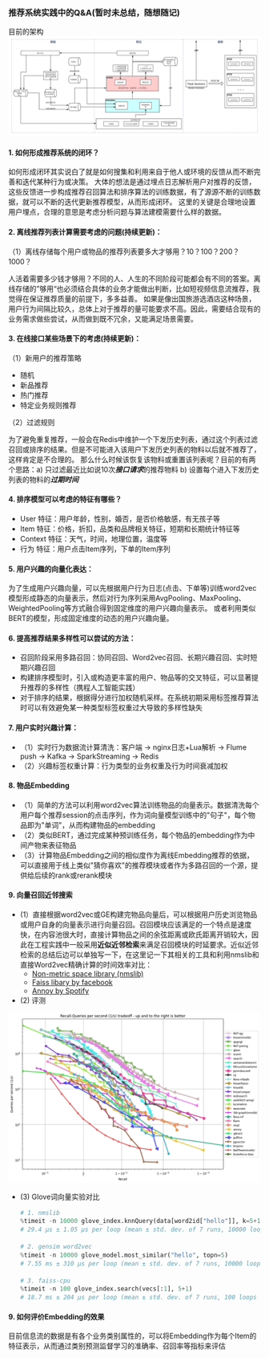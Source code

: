 ### 推荐系统实践中的Q&A(暂时未总结，随想随记)
目前的架构
<img src=./assets/architect.png>
#### 1. 如何形成推荐系统的闭环？
如何形成闭环其实说白了就是如何搜集和利用来自于他人或环境的反馈从而不断完善和迭代某种行为或决策。
大体的想法是通过埋点日志解析用户对推荐的反馈，这些反馈进一步构成推荐召回算法和排序算法的训练数据，有了源源不断的训练数据，就可以不断的迭代更新推荐模型，从而形成闭环。
这里的关键是合理地设置用户埋点，合理的意思是考虑分析问题与算法建模需要什么样的数据。

#### 2. 离线推荐列表计算需要考虑的问题(持续更新)：
 （1）离线存储每个用户或物品的推荐列表要多大才够用？10？100？200？1000？
 
 人活着需要多少钱才够用？不同的人、人生的不同阶段可能都会有不同的答案。离线存储的”够用“也必须结合具体的业务才能做出判断，比如短视频信息流推荐，我觉得在保证推荐质量的前提下，多多益善。
 如果是像出国旅游选酒店这种场景，用户行为间隔比较久，总体上对于推荐的量可能要求不高。因此，需要结合现有的业务需求做些尝试，从而做到既不冗余，又能满足场景需要。
 
#### 3. 在线接口某些场景下的考虑(持续更新)：
 （1）新用户的推荐策略
  - 随机
  - 新品推荐
  - 热门推荐
  - 特定业务规则推荐
 
 （2）过滤规则
   
  为了避免重复推荐，一般会在Redis中维护一个下发历史列表，通过这个列表过滤召回或排序的结果。但是不可能进入该用户下发历史列表的物料以后就不推荐了，这样肯定是不合理的。
  那么什么时候该恢复该物料或重置该列表呢？目前的有两个思路：a) 只过滤最近比如说10次***接口请求***的推荐物料 b) 设置每个进入下发历史列表的物料的***过期时间***
  
#### 4. 排序模型可以考虑的特征有哪些？
 - User 特征：用户年龄，性别，婚否，是否价格敏感，有无孩子等
 - Item 特征：价格，折扣，品类和品牌相关特征，短期和长期统计特征等
 - Context 特征：天气，时间，地理位置，温度等
 - 行为 特征：用户点击Item序列，下单的Item序列
 
#### 5. 用户兴趣的向量化表达：

为了生成用户兴趣向量，可以先根据用户行为日志(点击、下单等)训练word2vec模型形成静态的向量表示，然后对行为序列采用AvgPooling、MaxPooling、WeightedPooling等方式融合得到固定维度的用户兴趣向量表示。
或者利用类似BERT的模型，形成固定维度的动态的用户兴趣向量。

#### 6. 提高推荐结果多样性可以尝试的方法：
 - 召回阶段采用多路召回：协同召回、Word2vec召回、长期兴趣召回、实时短期兴趣召回
 - 构建排序模型时，引入或构造更丰富的用户、物品等的交叉特征，可以显著提升推荐的多样性（携程人工智能实践）
 - 对于排序的结果，根据得分进行加权随机采样。在系统初期采用标签推荐算法时可以有效避免某一种类型标签权重过大导致的多样性缺失
 
#### 7. 用户实时兴趣计算：
 - （1）实时行为数据流计算清洗：客户端 -> nginx日志+Lua解析 -> Flume push -> Kafka -> SparkStreaming -> Redis
 - （2）兴趣标签权重计算：行为类型的业务权重及行为时间衰减加权
 
#### 8. 物品Embedding
 - （1）简单的方法可以利用word2vec算法训练物品的向量表示。数据清洗每个用户每个推荐session的点击序列，作为词向量模型训练中的"句子"，每个物品即为"单词"，从而构建物品的embedding
 - （2）类似BERT，通过完成某种预训练任务，每个物品的embedding作为中间产物来表征物品
 - （3）计算物品Embedding之间的相似度作为离线Embedding推荐的依据，可以直接用于线上类似"猜你喜欢"的推荐模块或者作为多路召回的一个源，提供给后续的rank或rerank模块
 
#### 9. 向量召回近邻搜索
 - (1）直接根据word2vec或GE构建完物品向量后，可以根据用户历史浏览物品或用户自身的向量表示进行向量召回。召回模块应该满足的一个特点是速度快，在内容池很大时，直接计算物品之间的余弦距离或欧氏距离开销较大，因此在工程实践中一般采用**近似近邻检索**来满足召回模块的时延要求。近似近邻检索的总结后边可以单独写一下，在这里记一下其相关的工具和利用nmslib和直接Word2vec精确计算的时间效率对比：
    - [Non-metric space library (nmslib)](https://github.com/nmslib/nmslib)
    - [Faiss libary by facebook](https://github.com/facebookresearch/faiss)
    - [Annoy by Spotify](https://github.com/spotify/annoy)
 - (2) 评测
 <img src="https://github.com/erikbern/ann-benchmarks/raw/master/results/glove-100-angular.png">
 
 - (3) Glove词向量实验对比
 
   ```python
   # 1. nmslib
   %timeit -n 10000 glove_index.knnQuery(data[word2id["hello"]], k=5+1)
   # 29.4 µs ± 1.05 µs per loop (mean ± std. dev. of 7 runs, 10000 loops each)
   
   # 2. gensim word2vec
   %timeit -n 10000 glove_model.most_similar("hello", topn=5)
   # 7.55 ms ± 310 µs per loop (mean ± std. dev. of 7 runs, 10000 loops each)
   
   # 3. faiss-cpu
   %timeit -n 100 glove_index.search(vecs[:1], 5+1)
   # 18.7 ms ± 204 µs per loop (mean ± std. dev. of 7 runs, 100 loops each)
   ```

#### 9. 如何评价Embedding的效果
目前信息流的数据是有各个业务类别属性的，可以将Embedding作为每个Item的特征表示，从而通过类别预测监督学习的准确率、召回率等指标来评估
